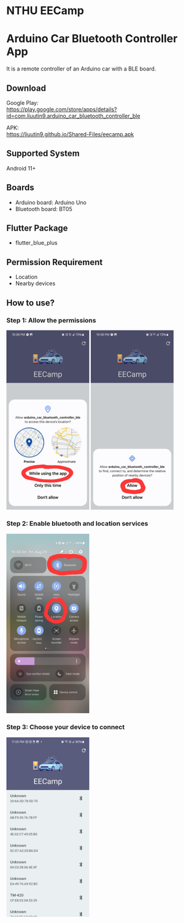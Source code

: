 # NTHU EECamp
# Arduino Car Bluetooth Controller App
It is a remote controller of an Arduino car with a BLE board.

## Download
Google Play:  
https://play.google.com/store/apps/details?id=com.liuutin9.arduino_car_bluetooth_controller_ble

APK:  
https://liuutin9.github.io/Shared-Files/eecamp.apk

## Supported System
Android 11+

## Boards
- Arduino board: Arduino Uno
- Bluetooth board: BT05

## Flutter Package
- flutter_blue_plus

## Permission Requirement
- Location
- Nearby devices

## How to use?
### Step 1: Allow the permissions
<div align="justify" flex=true>
    <img src="Screenshot_Permission_Location.jpg" width="216" flex=true>
    <img src="Screenshot_Permission_Nearby_Devices.jpg" width="216" flex=true>
</div>

### Step 2: Enable bluetooth and location services
<div align="justify" flex=true>
    <img src="Screenshot_Turn_On_Services.jpg" width="216" flex=true>
</div>

### Step 3: Choose your device to connect
<div align="justify" flex=true>
    <img src="Screenshot_Device_List.jpg" width="216" flex=true>
</div>